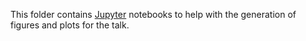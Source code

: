 This folder contains [Jupyter](https://jupyter.org/)  notebooks to help with the generation of figures and plots for the talk.
